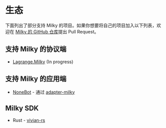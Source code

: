 # 生态

下面列出了部分支持 Milky 的项目。如果你想要将自己的项目加入以下列表，欢迎在 [Milky 的 GitHub 仓库](https://github.com/SaltifyDev/milky)提出 Pull Request。

## 支持 Milky 的协议端

- [Lagrange.Milky](https://github.com/LagrangeDev/LagrangeV2/) (In progress)

## 支持 Milky 的应用端

- [NoneBot](https://nonebot.dev/) - 通过 [adapter-milky](https://github.com/nonebot/adapter-milky)

## Milky SDK

- Rust - [vivian-rs](https://crates.io/crates/vivian)
